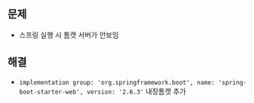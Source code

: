 ## 문제
- 스프링 실행 시 톰캣 서버가 안보임

## 해결
- `implementation group: 'org.springframework.boot', name: 'spring-boot-starter-web', version: '2.6.3'` 내장톰캣 추가

